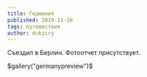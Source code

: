 ```yaml
---
title: Германия
published: 2019-11-16
tags: путешествия
author: dukzcry
---
```

Съездил в Берлин. Фотоотчет присутствует.

$gallery("germanypreview")$
